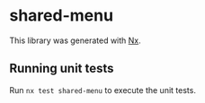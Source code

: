 # shared-menu

This library was generated with [Nx](https://nx.dev).

## Running unit tests

Run `nx test shared-menu` to execute the unit tests.
